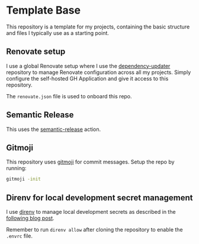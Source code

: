 # Template Base

This repository is a template for my projects, containing the basic structure
and files I typically use as a starting point.

## Renovate setup

I use a global Renovate setup where I use the
[dependency-updater](https://github.com/fredrkl/depencency-updater) repository
to manage Renovate configuration across all my projects. Simply configure the
self-hosted GH Application and give it access to this repository.

The `renovate.json` file is used to onboard this repo.

## Semantic Release

This uses the
[semantic-release](https://github.com/cycjimmy/semantic-release-action) action.

## Gitmoji

This repository uses [gitmoji](https://gitmoji.dev/) for commit messages. Setup
the repo by running:

```bash
gitmoji -init
```

## Direnv for local development secret management

I use [direnv](https://direnv.net/) to manage local development secrets as
described in the [following blog
post](https://fredrkl.com/blog/local-developer-environment-setup/).

Remember to run `direnv allow` after cloning the repository to enable the
`.envrc` file.

